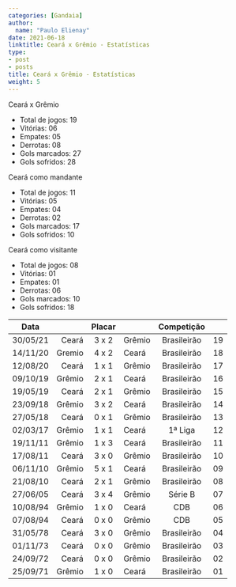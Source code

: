 ```yaml
---
categories: [Gandaia]
author:
  name: "Paulo Elienay"
date: 2021-06-18
linktitle: Ceará x Grêmio - Estatísticas
type:
- post
- posts
title: Ceará x Grêmio - Estatísticas
weight: 5
---
```

Ceará x Grêmio
* Total de jogos: 19
* Vitórias: 06
* Empates: 05
* Derrotas: 08
* Gols marcados: 27
* Gols sofridos: 28

Ceará como mandante
- Total de jogos: 11
- Vitórias: 05
- Empates: 04
- Derrotas: 02
- Gols marcados: 17
- Gols sofridos: 10

Ceará como visitante
- Total de jogos: 08
- Vitórias: 01
- Empates: 01
- Derrotas: 06
- Gols marcados: 10
- Gols sofridos: 18

| Data     |        | Placar  |        | Competição  |       |
| :---:    | ---:   | :---:   | :---   | :---:       | :---: |
| 30/05/21 |  Ceará |  3 x 2  | Grêmio | Brasileirão | 19    |
| 14/11/20 | Gremio |  4 x 2  | Ceará  | Brasileirão | 18    |
| 12/08/20 |  Ceará |  1 x 1  | Grêmio | Brasileirão | 17    |
| 09/10/19 | Grêmio |  2 x 1  | Ceará  | Brasileirão | 16    |
| 19/05/19 |  Ceará |  2 x 1  | Grêmio | Brasileirão | 15    |
| 23/09/18 | Grêmio |  3 x 2  | Ceará  | Brasileirão | 14    |
| 27/05/18 |  Ceará |  0 x 1  | Grêmio | Brasileirão | 13    |
| 02/03/17 | Grêmio |  1 x 1  | Ceará  | 1ª Liga     | 12    |
| 19/11/11 | Grêmio |  1 x 3  | Ceará  | Brasileirão | 11    |
| 17/08/11 |  Ceará |  3 x 0  | Grêmio | Brasileirão | 10    |
| 06/11/10 | Grêmio |  5 x 1  | Ceará  | Brasileirão | 09    |
| 21/08/10 |  Ceará |  2 x 1  | Grêmio | Brasileirão | 08    |
| 27/06/05 |  Ceará |  3 x 4  | Grêmio | Série B     | 07    |
| 10/08/94 | Grêmio |  1 x 0  | Ceará  | CDB         | 06    |
| 07/08/94 |  Ceará |  0 x 0  | Grêmio | CDB         | 05    |
| 31/05/78 |  Ceará |  3 x 0  | Grêmio | Brasileirão | 04    |
| 01/11/73 |  Ceará |  0 x 0  | Grêmio | Brasileirão | 03    |
| 24/09/72 |  Ceará |  0 x 0  | Grêmio | Brasileirão | 02    |
| 25/09/71 | Grêmio |  1 x 0  | Ceará  | Brasileirão | 01    |
